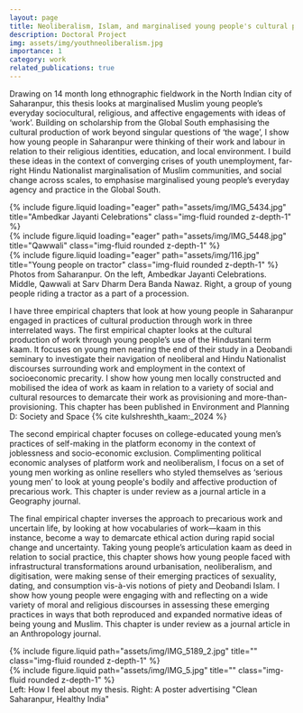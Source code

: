```yaml
---
layout: page
title: Neoliberalism, Islam, and marginalised young people's cultural production of work in North India
description: Doctoral Project
img: assets/img/youthneoliberalism.jpg
importance: 1
category: work
related_publications: true
---
```


Drawing on 14 month long ethnographic fieldwork in the North Indian city of Saharanpur, this thesis looks at marginalised Muslim young people’s everyday sociocultural, religious, and affective engagements with ideas of ‘work’. Building on scholarship from the Global South emphasising the cultural production of work beyond singular questions of ‘the wage’, I show how young people in Saharanpur were thinking of their work and labour in relation to their religious identities, education, and local environment. I build these ideas in the context of converging crises of youth unemployment, far-right Hindu Nationalist marginalisation of Muslim communities, and social change across scales, to emphasise marginalised young people’s everyday agency and practice in the Global South.


<div class="row">
    <div class="col-sm mt-3 mt-md-0">
        {% include figure.liquid loading="eager" path="assets/img/IMG_5434.jpg" title="Ambedkar Jayanti Celebrations" class="img-fluid rounded z-depth-1" %}
    </div>
    <div class="col-sm mt-3 mt-md-0">
        {% include figure.liquid loading="eager" path="assets/img/IMG_5448.jpg" title="Qawwali" class="img-fluid rounded z-depth-1" %}
    </div>
    <div class="col-sm mt-3 mt-md-0">
        {% include figure.liquid loading="eager" path="assets/img/116.jpg" title="Young people on tractor" class="img-fluid rounded z-depth-1" %}
    </div>
</div>
<div class="caption">
      Photos from Saharanpur. On the left, Ambedkar Jayanti Celebrations. Middle, Qawwali at Sarv Dharm Dera Banda Nawaz. Right, a group of young people riding a tractor as a part of a procession.
</div>

I have three empirical chapters that look at how young people in Saharanpur engaged in practices of cultural production through work in three interrelated ways. The first empirical chapter looks at the cultural production of work through young people’s use of the Hindustani term kaam. It focuses on young men nearing the end of their study in a Deobandi seminary to investigate their navigation of neoliberal and Hindu Nationalist discourses surrounding work and employment in the context of socioeconomic precarity. I show how young men locally constructed and mobilised the idea of work as kaam in relation to a variety of social and cultural resources to demarcate their work as provisioning and more-than-provisioning. This chapter has been published in Environment and Planning D: Society and Space {% cite kulshreshth_kaam:_2024 %}

The second empirical chapter focuses on college-educated young men’s practices of self-making in the platform economy in the context of joblessness and socio-economic exclusion. Complimenting political economic analyses of platform work and neoliberalism, I focus on a set of young men working as online resellers who styled themselves as ‘serious young men’ to look at young people's bodily and affective production of precarious work. This chapter is under review as a journal article in a Geography journal. 

The final empirical chapter inverses the approach to precarious work and uncertain life, by looking at how vocabularies of work—kaam in this instance, become a way to demarcate ethical action during rapid social change and uncertainty. Taking young people’s articulation kaam as deed in relation to social practice, this chapter shows how young people faced with infrastructural transformations around urbanisation, neoliberalism, and digitisation, were making sense of their emerging practices of sexuality, dating, and consumption vis-à-vis notions of piety and Deobandi Islam. I show how young people were engaging with and reflecting on a wide variety of moral and religious discourses in assessing these emerging practices in ways that both reproduced and expanded normative ideas of being young and Muslim. This chapter is under review as a journal article in an Anthropology journal. 

<div class="row justify-content-sm-center">
    <div class="col-sm-8 mt-3 mt-md-0">
        {% include figure.liquid path="assets/img/IMG_5189_2.jpg" title="" class="img-fluid rounded z-depth-1" %}
    </div>
    <div class="col-sm-4 mt-3 mt-md-0">
        {% include figure.liquid path="assets/img/IMG_5.jpg" title="" class="img-fluid rounded z-depth-1" %}
    </div>
</div>
<div class="caption">
   Left: How I feel about my thesis. Right: A poster advertising "Clean Saharanpur, Healthy India"
</div>
